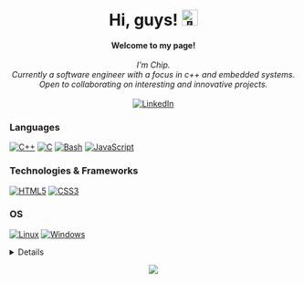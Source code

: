 <h1 align="center">Hi, guys! <img src="https://github.com/wervlad/wervlad/assets/24524555/766d336d-b87d-44ba-807c-c51de2bc6b4d" width="28px" alt="👋"></h1>

<p align="center">
    <b>Welcome to my page!</b><br><br>
    <i>
        I'm Chip.<br>
        Currently a software engineer with a focus in c++ and embedded systems.<br>
        Open to collaborating on interesting and innovative projects.<br>
    </i><br>
    <a href="https://www.linkedin.com/in/chipbrommer">
        <img src="https://img.shields.io/badge/LinkedIn-blue?style=flat-square&logo=linkedin" alt="LinkedIn">
    </a>
</p>

### Languages
[![C++](https://img.shields.io/badge/c++-black?style=for-the-badge&logo=cplusplus)](https://github.com/chipbrommer)
[![C](https://img.shields.io/badge/c-black?style=for-the-badge&logo=c)](https://github.com/chipbrommer)
[![Bash](https://img.shields.io/badge/bash-black?style=for-the-badge&logo=gnu-bash&logoColor=white)](https://github.com/chipbrommer)
[![JavaScript](https://img.shields.io/badge/javascript-black?style=for-the-badge&logo=javascript)](https://github.com/chipbrommer)

### Technologies & Frameworks
[![HTML5](https://img.shields.io/badge/html5-black?style=for-the-badge&logo=html5)](https://github.com/chipbrommer)
[![CSS3](https://img.shields.io/badge/css3-black?style=for-the-badge&logo=css3)](https://github.com/chipbrommer)

### OS
[![Linux](https://img.shields.io/badge/linux-gray?style=for-the-badge&logo=Linux)](https://github.com/chipbrommer)
[![Windows](https://img.shields.io/badge/Windows-blue?style=for-the-badge&logo=Windows)](https://github.com/chipbrommer)

<details>
<p align="center">
  <a href="https://github.com/chipbrommer">
    <img src="http://github-profile-summary-cards.vercel.app/api/cards/profile-details?username=chipbrommer&theme=transparent" />
  </a>
  <a href="https://github.com/chipbrommer">
    <img src="https://github-readme-streak-stats.herokuapp.com/?user=chipbrommer&hide_border=true&card_width=338&theme=transparent" />
  </a>
  <a href="https://github.com/chipbrommer">
    <img src="http://github-profile-summary-cards.vercel.app/api/cards/stats?username=chipbrommer&theme=transparent" />
  </a>
  <a href="https://github.com/chipbrommer">
    <img src="https://github-readme-stats.vercel.app/api/top-langs/?username=chipbrommer&langs_count=10&exclude_repo=&hide=jupyter%20notebook,vim%20script,cmake,makefile,batchfile,emacs%20lisp,css,html&layout=default&card_width=699&hide_border=true&theme=transparent" />
  </a>
</p>
</details>

<p align="center">
  <a href="https://github.com/chipbrommer">
    <img src="https://komarev.com/ghpvc/?username=chipbrommer&color=red&style=flat)" />
  </a>
</p>
<!--

- 🔭 I’m currently working on ...
- 🌱 I’m currently learning ...
- 👯 I’m looking to collaborate on ...
- 🤔 I’m looking for help with ...
- 💬 Ask me about ...
- 📫 How to reach me: ...
- 😄 Pronouns: ...
- ⚡ Fun fact: ...
-->
